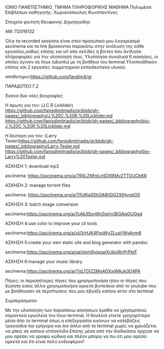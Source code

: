ΙΟΝΙΟ ΠΑΝΕΠΙΣΤΗΜΙΟ, ΤΜΗΜΑ ΠΛΗΡΟΦΟΡΙΚΗΣ ΜΑΘΗΜΑ Πολυμέσα Επιβλέπων καθηγητής: Χωριανόπουλος Κωνσταντίνος

Στοιχεία φοιτητή Θεοφανης Δημητριαδης

ΑΜ: Π2016132

Όλα τα recorded sessions είναι στον προσωπικό μου λογαριασμό asciinema και τα link βρίσκονται παρακάτω στην ανάλυση της κάθε εργασίας,καθώς επίσης και url απο σελίδες ή βίντεο που άντλησα πλήροφορίες για την υλοποίησή τους. Υλοποίησα συνολικά 6 ασκήσεις, οι οποίες έγιναν σε linux (ubuntu) με τη βοήθεια του terminal.Υλοιποιήθηκαν επίσης και 2 εργασίες συμμετοχικού εκπαιδευτικού υλικού.

αποθετηριο:https://github.com/fandim4/gr

ΠΑΡΑΔΟΤΕΟ Γ.2

Έκανα δύο νέες βιογραφίες

Η πρωτη για τον: (J.C.R Licklider) https://github.com/fanisdimitriadis/gr/blob/gh-pages/_bibliography/J.%20C.%20R.%20Licklider.md https://github.com/fanisdimitriadis/gr/blob/gh-pages/_bibliography/bio-J.%20C.%20R.%20Licklider.md

Η δεύτερη για τον: (Larry Tesler)https://github.com/fanisdimitriadis/gr/blob/gh-pages/_bibliography/Larry-Tesler.md https://github.com/fanisdimitriadis/gr/blob/gh-pages/_bibliography/bio-Larry%20Tesler.md

ΑΣΚΗΣΗ 1: download mp3

asciinema: https://asciinema.org/a/79XLZNfmLnSD9XMvZTTGUCbKR

ΑΣΚΗΣΗ 2: manage torrent files

asciinema: https://asciinema.org/a/TfUlKaSShOA8hDG2XiHyrptO0

AΣΚΗΣΗ 3: batch image conversion

asciinema:https://asciinema.org/a/7cAb3SonWx5grhcBIGAwDUGgd

ΑΣΚΗΣΗ 4:use color to improve your cli tools

asciinema:https://asciinema.org/a/xjjOrHJK4PqsWyZLusVWvAnm8

ΑΣΚΗΣΗ 5:create your own static site and blog generator with pandoc

asciinema:https://asciinema.org/a/qaUmm9yiqowXcIkioRnPrPktF

ΑΣΚΗΣΗ 6:manage your music library

asciinema:https://asciinema.org/a/iTqLTDjZ2MnAGXxjWAJe3O4PA

Πήγες: οι περισσότερες πήγες που χρησιμοποιήσα ήταν οι πήγες που δώσατε εσείς άλλα χρησιμοποιήσα αρκετά βιντεάκια από το youtube που με βοήθουσαν σε περιπτώσεις που μου έβγαζε καποιο error στο terminal

Συμπεράσματα:

Με την υλοποίηση των παραπάνω ασκήσεων έμαθα να χρησιμοποιώ σημαντικά εργαλεία του linux terminal. Η δουλειά γίνετε γρηγορότερα μέσα άπο το terminal όπως η επεξεργασία εικόνων να κατεβάζεις τραγούδια πιο γρήγορα και πιο άπλα από το terminal χωρίς να χρειάζεται να μπεις σε κάποια ιστόσελιδα.Επίσης μέσα από την διαδικάσια άρχησε να μου αρέσει να γραφώ κώδικα και πλέον μπορώ να πω ότι μου αρέσει αρκετά και ότι είναι πολύ ενδιαφέρον!
